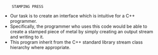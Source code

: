 								
		STAMPING PRESS

- Our task is to create an interface which is intuitive for a C++ programmer. 
- Specifically, the programmer who uses this code would be able to create a stamped piece of 
  metal by simply creating an output stream and writing to it.
- This program inherit from the C++ standard library stream class hierarchy where appropriate.
